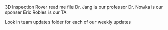 3D Inspection Rover read me file
Dr. Jang is our professor
Dr. Nowka is our sponser
Eric Robles is our TA

Look in team updates folder for each of our weekly updates
